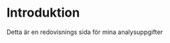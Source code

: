 Introduktion
===============================
Detta är en redovisnings sida för mina analysuppgifter
